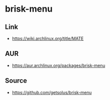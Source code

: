 
# brisk-menu



## Link

* https://wiki.archlinux.org/title/MATE


## AUR

* https://aur.archlinux.org/packages/brisk-menu


## Source

* https://github.com/getsolus/brisk-menu

